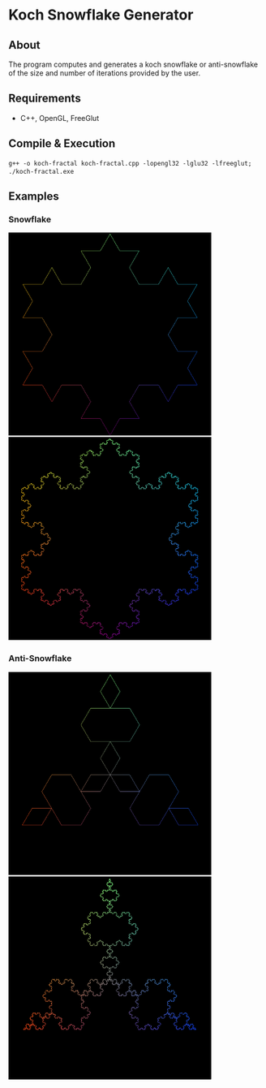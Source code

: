 # Koch Snowflake Generator
## About
The program computes and generates a koch snowflake or anti-snowflake of the size and number of iterations provided by the user.
## Requirements
- C++, OpenGL, FreeGlut
## Compile & Execution
```
g++ -o koch-fractal koch-fractal.cpp -lopengl32 -lglu32 -lfreeglut; ./koch-fractal.exe
```
## Examples
### Snowflake
<!-- ![Koch Snowflake with 3 iterations](/snow-3-itr.png | width=100) -->
<!-- ![Koch Snowflake with 300 iterations](/snow-300-itr.png | width=100) -->
<img src="/snow-3-itr.png " width="400" height="400">
<img src="/snow-300-itr.png " width="400" height="400">

### Anti-Snowflake
<!--- ![Koch Anti-snowflake with 3 iterations](/anti-3-itr.png | width=100) -->
<!--- ![Koch Anti-snowflake with 300 iterations](/anti-300-itr.png | width=100) -->
<img src="/anti-3-itr.png " width="400" height="400">
<img src="/anti-300-itr.png " width="400" height="400">
